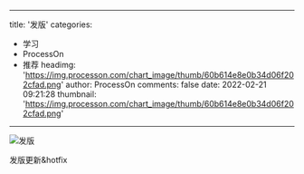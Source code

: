 
---
title: '发版'
categories: 
 - 学习
 - ProcessOn
 - 推荐
headimg: 'https://img.processon.com/chart_image/thumb/60b614e8e0b34d06f202cfad.png'
author: ProcessOn
comments: false
date: 2022-02-21 09:21:28
thumbnail: 'https://img.processon.com/chart_image/thumb/60b614e8e0b34d06f202cfad.png'
---

<div>   
<img class="thumb" alt="发版" src="https://img.processon.com/chart_image/thumb/60b614e8e0b34d06f202cfad.png" referrerpolicy="no-referrer">
<p>发版更新&hotfix</p>  
</div>
            